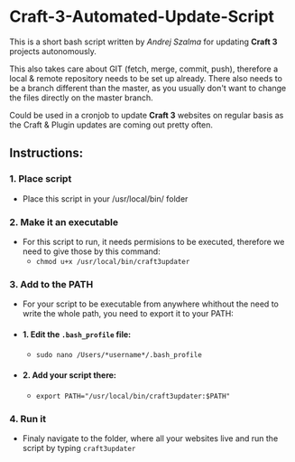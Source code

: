 # Craft-3-Automated-Update-Script
This is a short bash script written by *Andrej Szalma* for updating **Craft 3** projects autonomously.

This also takes care about GIT (fetch, merge, commit, push), therefore a local & remote repository needs to be set up already. There also needs to be a branch different than the master, as you usually don't want to change the files directly on the master branch.

Could be used in a cronjob to update **Craft 3** websites on regular basis as the Craft & Plugin updates are coming out pretty often.

## Instructions:

### 1. Place script
  * Place this script in your /usr/local/bin/ folder

### 2. Make it an executable
  * For this script to run, it needs permisions to be executed, therefore we need to give those by this command:
    * `chmod u+x /usr/local/bin/craft3updater`

### 3. Add to the PATH
  * For your script to be executable from anywhere whithout the need to write the whole path, you need to export it to your PATH:
  * #### 1. Edit the `.bash_profile` file: 
    * `sudo nano /Users/*username*/.bash_profile`
  * #### 2. Add your script there:
    * `export PATH="/usr/local/bin/craft3updater:$PATH"`

### 4. Run it
  * Finaly navigate to the folder, where all your websites live and run the script by typing `craft3updater`
